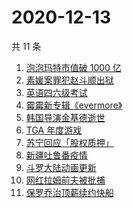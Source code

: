 # 2020-12-13

共 11 条

<!-- BEGIN ZHIHUSEARCH -->
<!-- 最后更新时间 Sun Dec 13 2020 03:05:34 GMT+0800 (CST) -->
1. [泡泡玛特市值破 1000 亿](https://www.zhihu.com/search?q=泡泡玛特)
1. [素媛案罪犯赵斗顺出狱](https://www.zhihu.com/search?q=素媛案罪犯)
1. [英语四六级考试](https://www.zhihu.com/search?q=四六级考试)
1. [霉霉新专辑《evermore》](https://www.zhihu.com/search?q=evermore)
1. [韩国导演金基德逝世](https://www.zhihu.com/search?q=金基德)
1. [TGA 年度游戏](https://www.zhihu.com/search?q=tga)
1. [苏宁回应「股权质押」](https://www.zhihu.com/search?q=苏宁)
1. [新疆吐鲁番疫情](https://www.zhihu.com/search?q=新疆疫情)
1. [斗罗大陆动画更新](https://www.zhihu.com/search?q=斗罗大陆动画)
1. [网红拉姆前夫被批捕](https://www.zhihu.com/search?q=拉姆前夫)
1. [保罗乔治顶薪续约快船](https://www.zhihu.com/search?q=保罗乔治)
<!-- END ZHIHUSEARCH -->
